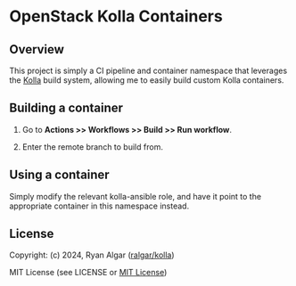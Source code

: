 # OpenStack Kolla Containers

## Overview

This project is simply a CI pipeline and container namespace that leverages
 the [Kolla](https://docs.openstack.org/kolla/latest) build system, allowing
 me to easily build custom Kolla containers.

## Building a container

1. Go to **Actions >> Workflows >> Build <container-name> >> Run workflow**.

1. Enter the remote branch to build from.

## Using a container

Simply modify the relevant kolla-ansible role, and have it point to the
 appropriate container in this namespace instead.

## License

Copyright: (c) 2024, Ryan Algar
 ([ralgar/kolla](https://github.com/ralgar/kolla))

MIT License (see LICENSE or [MIT License](https://mit-license.org/))
